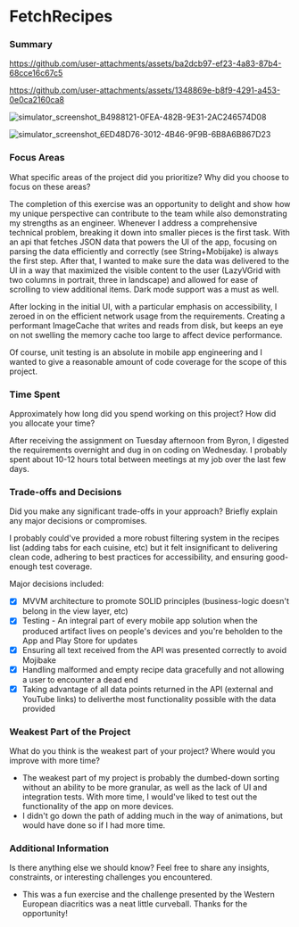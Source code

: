 # FetchRecipes

### Summary

https://github.com/user-attachments/assets/ba2dcb97-ef23-4a83-87b4-68cce16c67c5

https://github.com/user-attachments/assets/1348869e-b8f9-4291-a453-0e0ca2160ca8

![simulator_screenshot_B4988121-0FEA-482B-9E31-2AC246574D08](https://github.com/user-attachments/assets/fc0e5693-c30b-4458-a35d-bbe232e0481f)

![simulator_screenshot_6ED48D76-3012-4B46-9F9B-6B8A6B867D23](https://github.com/user-attachments/assets/273bc9fc-4865-417f-95b9-849abe9c138d)

### Focus Areas
What specific areas of the project did you prioritize? Why did you choose to focus on these areas?

The completion of this exercise was an opportunity to delight and show how my unique perspective can contribute to the team while also demonstrating my strengths as an engineer. Whenever I address a comprehensive technical problem, breaking it down into smaller pieces is the first task. With an api that fetches JSON data that powers the UI of the app, focusing on parsing the data efficiently and correctly (see String+Mobijake) is always the first step. After that, I wanted to make sure the data was delivered to the UI in a way that maximized the visible content to the user (LazyVGrid with two columns in portrait, three in landscape) and allowed for ease of scrolling to view additional items. Dark mode support was a must as well.

After locking in the initial UI, with a particular emphasis on accessibility, I zeroed in on the efficient network usage from the requirements. Creating a performant ImageCache that writes and reads from disk, but keeps an eye on not swelling the memory cache too large to affect device performance. 

Of course, unit testing is an absolute in mobile app engineering and I wanted to give a reasonable amount of code coverage for the scope of this project.

### Time Spent
Approximately how long did you spend working on this project? How did you allocate your time?

After receiving the assignment on Tuesday afternoon from Byron, I digested the requirements overnight and dug in on coding on Wednesday. I probably spent about 10-12 hours total between meetings at my job over the last few days.

### Trade-offs and Decisions
Did you make any significant trade-offs in your approach? Briefly explain any major decisions or compromises.

I probably could've provided a more robust filtering system in the recipes list (adding tabs for each cuisine, etc) but it felt insignificant to delivering clean code, adhering to best practices for accessibility, and ensuring good-enough test coverage.

Major decisions included:

- [x] MVVM architecture to promote SOLID principles (business-logic doesn't belong in the view layer, etc)
- [x] Testing - An integral part of every mobile app solution when the produced artifact lives on people's devices and you're beholden to the App and Play Store for updates
- [x] Ensuring all text received from the API was presented correctly to avoid Mojibake
- [x] Handling malformed and empty recipe data gracefully and not allowing a user to encounter a dead end
- [x] Taking advantage of all data points returned in the API (external and YouTube links) to deliverthe most functionality possible with the data provided

### Weakest Part of the Project
What do you think is the weakest part of your project? Where would you improve with more time?

- The weakest part of my project is probably the dumbed-down sorting without an ability to be more granular, as well as the lack of UI and integration tests. With more time, I would've liked to test out the functionality of the app on more devices.
- I didn't go down the path of adding much in the way of animations, but would have done so if I had more time.

### Additional Information
Is there anything else we should know? Feel free to share any insights, constraints, or interesting challenges you encountered.

- This was a fun exercise and the challenge presented by the Western European diacritics was a neat little curveball. Thanks for the opportunity!
